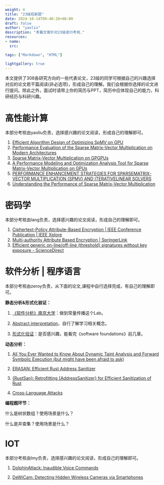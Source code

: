 ```yaml
---
weight: 4
title: "23级招新题"
date: 2024-10-14T09:40:28+08:00
draft: false
author: "yaoliu"
description: "本篇文章针对23级进行考核."
resources:
- name: 
  src: 

tags: ["Markdown", "HTML"]

lightgallery: true
---
```


本文提供了308各研究方向的一些代表论文，23级的同学可根据自己的兴趣选择对应的论文若干篇阅读(非必选项)，形成自己的理解。我们会根据你选择的论文进行提问。除此之外，面试时请带上你的简历与PPT，简历中应体现自己的能力，科研经历与科研兴趣。

<!--more-->

# 高性能计算

本部分考核由yaoliu负责，选择感兴趣的论文阅读，形成自己的理解即可。

1. [Efficient Algorithm Design of Optimizing SpMV on GPU](https://www.researchgate.net/profile/Chu-Genshen-2/publication/372978367_Efficient_Algorithm_Design_of_Optimizing_SpMV_on_GPU/links/669f16578dca9f441b90712c/Efficient-Algorithm-Design-of-Optimizing-SpMV-on-GPU.pdf)
2. [Performance Evaluation of the Sparse Matrix-Vector Multiplication on Modern Architectures](http://danaos.cslab.ece.ntua.gr/~goumas/downloads/supercomputing2009.pdf)
3. [Sparse Matrix-Vector Multiplication on GPGPUs](https://dspace.lib.cranfield.ac.uk/bitstream/handle/1826/11636/Sparse_matrix_vector_multiplication_on_GPGPUs-2017.pdf?sequence=1)
4. [A Performance Modeling and Optimization Analysis Tool for Sparse Matrix-Vector Multiplication on GPUs](https://citeseerx.ist.psu.edu/document?repid=rep1&type=pdf&doi=4670c000c84fd55184cb33c736ba2c32f170a825)
5. [PERFORMANCE ENHANCEMENT STRATEGIES FOR SPARSEMATRIX-VECTOR MULTIPLICATION (SPMV) AND ITERATIVELINEAR SOLVERS](https://arxiv.org/pdf/2212.07490)
6. [Understanding the Performance of Sparse Matrix-Vector Multiplication](http://pdsg.cslab.ece.ntua.gr/~nkoziris/papers/pdp08understanding.pdf)

# 密码学

本部分考核由lang负责，选择感兴趣的论文阅读，形成自己的理解即可。

1. [Ciphertext-Policy Attribute-Based Encryption | IEEE Conference Publication | IEEE Xplore](https://ieeexplore.ieee.org/abstract/document/4223236)
2. [Multi-authority Attribute Based Encryption | SpringerLink](https://link.springer.com/chapter/10.1007/978-3-540-70936-7_28)
3. [Efficient generic on-line/off-line (threshold) signatures without key exposure - ScienceDirect](https://www.sciencedirect.com/science/article/pii/S0020025508002569)

# 软件分析 | 程序语言

本部分考核由zeroy负责，从下面的论文,课程中自行选择完成，有自己的理解即可。

**静态分析&形式化验证：**

1. [《软件分析》南京大学](https://space.bilibili.com/2919428/channel/collectiondetail?sid=342930&spm_id_from=333.788.0.0)：做到常量传播这个Lab。

2. [Abstract interpretation](https://wiki.mozilla.org/Abstract_Interpretation)，自行了解学习相关概念。

3. [形式化验证](https://coq-zh.github.io/SF-zh/)：是否感兴趣，能看完《software foundations》前几章。


**动态分析：**

1. [All You Ever Wanted to Know About Dynamic Taint Analysis and Forward Symbolic Execution (but might have been afraid to ask)](https://users.ece.cmu.edu/~aavgerin/papers/Oakland10.pdf)

2. [ERASAN: Efficient Rust Address Sanitizer](https://ieeexplore.ieee.org/iel8/10646615/10646598/10646812.pdf)

3. [{RustSan}: Retrofitting {AddressSanitizer} for Efficient Sanitization of Rust](https://www.usenix.org/system/files/usenixsecurity24-cho-kyuwon.pdf)

4. [Cross-Language Attacks](https://www.ndss-symposium.org/wp-content/uploads/2022-78-paper.pdf)



**编程题环节：**

什么是树状数组？使用场景是什么？

什么是并查集？使用场景是什么？

# IOT

本部分考核由lmy负责，选择感兴趣的论文阅读，形成自己的理解即可。

1. [DolphinAttack: Inaudible Voice Commands](https://dl.acm.org/doi/abs/10.1145/3133956.3134052)

2. [DeWiCam: Detecting Hidden Wireless Cameras via Smartphones](https://dl.acm.org/doi/10.1145/3196494.3196509)